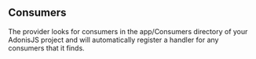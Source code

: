 ## Consumers

The provider looks for consumers in the app/Consumers directory of your AdonisJS project and will automatically register a handler for any consumers that it finds.